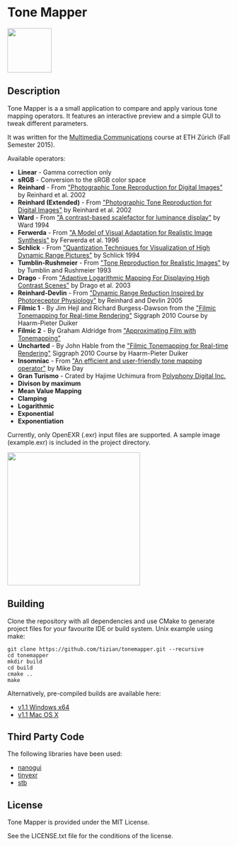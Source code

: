 # Tone Mapper
<img src="res/tonemapper.png" height="100">

## Description

Tone Mapper is a a small application to compare and apply various tone mapping operators. It features an interactive preview and a simple GUI to tweak different parameters.

It was written for the [Multimedia Communications](https://graphics.ethz.ch/teaching/mmcom15/home.php) course at ETH Zürich (Fall Semester 2015).

Available operators:
* **Linear** - Gamma correction only
* **sRGB** - Conversion to the sRGB color space
* **Reinhard** - From ["Photographic Tone Reproduction for Digital Images"](http://www.cmap.polytechnique.fr/~peyre/cours/x2005signal/hdr_photographic.pdf) by Reinhard et al. 2002
* **Reinhard (Extended)** - From ["Photographic Tone Reproduction for Digital Images"](http://www.cmap.polytechnique.fr/~peyre/cours/x2005signal/hdr_photographic.pdf) by Reinhard et al. 2002
* **Ward** - From ["A contrast-based scalefactor for luminance display"](http://eetd.lbl.gov/sites/all/files/publications/lbl-35252.pdf) by Ward 1994
* **Ferwerda** - From ["A Model of Visual Adaptation for Realistic Image Synthesis"](http://mm.cse.wustl.edu/perceptionseminarresources/sig96.pdf) by Ferwerda et al. 1996
* **Schlick** - From ["Quantization Techniques for Visualization of High Dynamic Range Pictures"](http://citeseerx.ist.psu.edu/viewdoc/download?doi=10.1.1.43.7915&rep=rep1&type=pdf) by Schlick 1994
* **Tumblin-Rushmeier** - From ["Tone Reproduction for Realistic Images"](https://www.eecs.berkeley.edu/Research/Projects/CS/vision/classes/cs294-appearance_models/sp2001/cache/tumblin93.pdf) by by Tumblin and Rushmeier 1993
* **Drago** - From ["Adaptive Logarithmic Mapping For Displaying High Contrast Scenes"](http://resources.mpi-inf.mpg.de/tmo/logmap/logmap.pdf) by Drago et al. 2003
* **Reinhard-Devlin** - From ["Dynamic Range Reduction Inspired by Photoreceptor Physiology"](http://erikreinhard.com/papers/tvcg2005.pdf) by Reinhard and Devlin 2005
* **Filmic 1** - By Jim Hejl and Richard Burgess-Dawson from the ["Filmic Tonemapping for Real-time Rendering"](http://de.slideshare.net/hpduiker/filmic-tonemapping-for-realtime-rendering-siggraph-2010-color-course) Siggraph 2010 Course by Haarm-Pieter Duiker
* **Filmic 2** - By Graham Aldridge from ["Approximating Film with Tonemapping"](http://iwasbeingirony.blogspot.ch/2010/04/approximating-film-with-tonemapping.html)
* **Uncharted** - By John Hable from the ["Filmic Tonemapping for Real-time Rendering"](http://de.slideshare.net/hpduiker/filmic-tonemapping-for-realtime-rendering-siggraph-2010-color-course) Siggraph 2010 Course by Haarm-Pieter Duiker
* **Insomniac** - From ["An efficient and user-friendly tone mapping operator"](http://d3cw3dd2w32x2b.cloudfront.net/wp-content/uploads/2012/09/an-efficient-and-user-friendly-tone-mapping-operator.pdf) by Mike Day
* **Gran Turismo** - Crated by Hajime Uchimura from [Polyphony Digital Inc.](https://www.slideshare.net/nikuque/hdr-theory-and-practicce-jp)
* **Divison by maximum**
* **Mean Value Mapping**
* **Clamping**
* **Logarithmic**
* **Exponential**
* **Exponentiation**

Currently, only OpenEXR (.exr) input files are supported. A sample image (example.exr) is included in the project directory.

<img src="res/screenshot.png" height="300">

## Building

Clone the repository with all dependencies and use CMake to generate project files for your favourite IDE or build system. Unix example using make:
```
git clone https://github.com/tizian/tonemapper.git --recursive
cd tonemapper
mkdir build
cd build
cmake ..
make
```

Alternatively, pre-compiled builds are available here:

* [v1.1 Windows x64](https://github.com/tizian/tonemapper/releases/download/v1.1/Tone.Mapper.1.1.Windows.x64.zip)
* [v1.1 Mac OS X](https://github.com/tizian/tonemapper/releases/download/v1.1/Tone.Mapper.1.1.Mac.OS.X.zip)

## Third Party Code

The following libraries have been used:

* [nanogui](https://github.com/wjakob/nanogui)
* [tinyexr](https://github.com/syoyo/tinyexr)
* [stb](https://github.com/nothings/stb)

## License

Tone Mapper is provided under the MIT License.

See the LICENSE.txt file for the conditions of the license.
